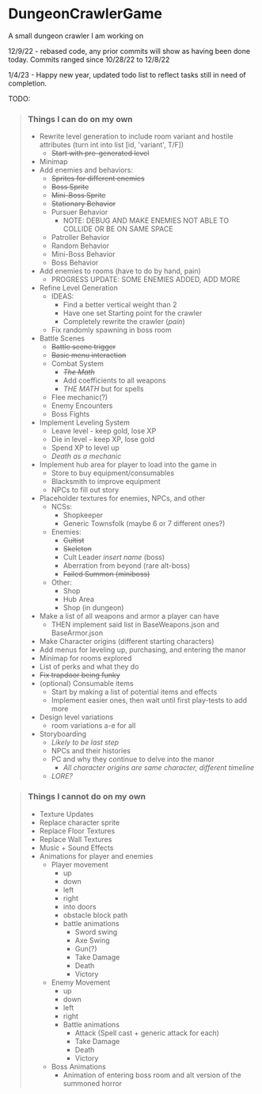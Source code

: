 # DungeonCrawlerGame
A small dungeon crawler I am working on

12/9/22 - rebased code, any prior commits will show as having been done today. Commits ranged since 10/28/22 to 12/8/22

1/4/23 - Happy new year, updated todo list to reflect tasks still in need of completion.

TODO:
>### Things I can do on my own
> - Rewrite level generation to include room variant and hostile attributes (turn int into list [id, 'variant', T/F])
>   - ~~Start with pre-generated level~~
> - Minimap
> - Add enemies and behaviors:
>   - ~~Sprites for different enemies~~
>   - ~~Boss Sprite~~
>   - ~~Mini-Boss Sprite~~
>   - ~~Stationary Behavior~~
>   - Pursuer Behavior
>     - NOTE: DEBUG AND MAKE ENEMIES NOT ABLE TO COLLIDE OR BE ON SAME SPACE
>   - Patroller Behavior
>   - Random Behavior
>   - Mini-Boss Behavior
>   - Boss Behavior
> - Add enemies to rooms (have to do by hand, pain)
>   - PROGRESS UPDATE: SOME ENEMIES ADDED, ADD MORE
> - Refine Level Generation
>   - IDEAS:
>     - Find a better vertical weight than 2
>     - Have one set Starting point for the crawler
>     - Completely rewrite the crawler (*pain*)
>   - Fix randomly spawning in boss room
> - Battle Scenes
>   - ~~Battle scene trigger~~
>   - ~~Basic menu interaction~~
>   - Combat System
>     - ~~*The Math*~~
>     - Add coefficients to all weapons
>     - *THE MATH* but for spells
>   - Flee mechanic(?)
>   - Enemy Encounters
>   - Boss Fights
> - Implement Leveling System
>   - Leave level - keep gold, lose XP
>   - Die in level - keep XP, lose gold
>   - Spend XP to level up
>   - *Death as a mechanic*
> - Implement hub area for player to load into the game in
>   - Store to buy equipment/consumables
>   - Blacksmith to improve equipment
>   - NPCs to fill out story
> - Placeholder textures for enemies, NPCs, and other
>   - NCSs:
>     - Shopkeeper
>     - Generic Townsfolk (maybe 6 or 7 different ones?)
>   - Enemies:
>     - ~~Cultist~~
>     - ~~Skeleton~~
>     - Cult Leader *insert name* (boss)
>     - Aberration from beyond (rare alt-boss)
>     - ~~Failed Summon (miniboss)~~
>   - Other:
>     - Shop
>     - Hub Area
>     - Shop (in dungeon)
> - Make a list of all weapons and armor a player can have
>   - THEN implement said list in BaseWeapons.json and BaseArmor.json
> - Make Character origins (different starting characters) 
> - Add menus for leveling up, purchasing, and entering the manor
> - Minimap for rooms explored
> - List of perks and what they do
> - ~~Fix trapdoor being funky~~
> - (optional) Consumable items
>   - Start by making a list of potential items and effects
>   - Implement easier ones, then wait until first play-tests to add more
> - Design level variations
>   - room variations a-e for all
> - Storyboarding
>   - *Likely to be last step*
>   - NPCs and their histories
>   - PC and why they continue to delve into the manor
>     - *All character origins are same character, different timeline*
>   - *LORE?*


>   
> ### Things I cannot do on my own 
>  - Texture Updates 
>   - Replace character sprite
>   - Replace Floor Textures
>   - Replace Wall Textures
>  - Music + Sound Effects
>  - Animations for player and enemies
>    - Player movement
>      - up 
>      - down
>      - left
>      - right
>      - into doors
>      - obstacle block path
>      - battle animations
>        - Sword swing
>        - Axe Swing
>        - Gun(?)
>        - Take Damage
>        - Death
>        - Victory
>    - Enemy Movement
>      - up 
>      - down
>      - left
>      - right
>      - Battle animations
>        - Attack (Spell cast + generic attack for each)
>        - Take Damage
>        - Death
>        - Victory
>    - Boss Animations
>      - Animation of entering boss room and alt version of the summoned horror